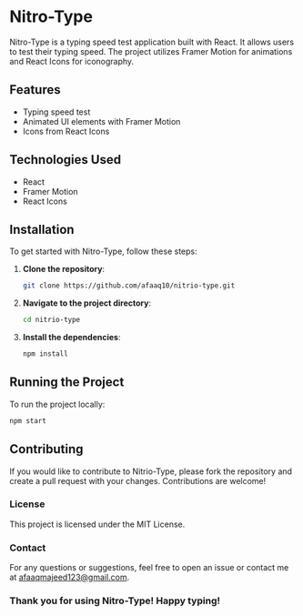 # Nitro-Type

Nitro-Type is a typing speed test application built with React. It allows users to test their typing speed. The project utilizes Framer Motion for animations and React Icons for iconography.

## Features

- Typing speed test
- Animated UI elements with Framer Motion
- Icons from React Icons


## Technologies Used
- React
- Framer Motion
- React Icons


## Installation

To get started with Nitro-Type, follow these steps:

1. **Clone the repository**:

    ```sh
    git clone https://github.com/afaaq10/nitrio-type.git
    ```

2. **Navigate to the project directory**:

    ```sh
    cd nitrio-type
    ```

3. **Install the dependencies**:

    ```sh
    npm install
    ```

## Running the Project

To run the project locally:

```sh
npm start
```
## Contributing
If you would like to contribute to Nitrio-Type, please fork the repository and create a pull request with your changes. Contributions are welcome!

### License
This project is licensed under the MIT License.

### Contact
For any questions or suggestions, feel free to open an issue or contact me at afaaqmajeed123@gmail.com.

### Thank you for using Nitro-Type! Happy typing!

